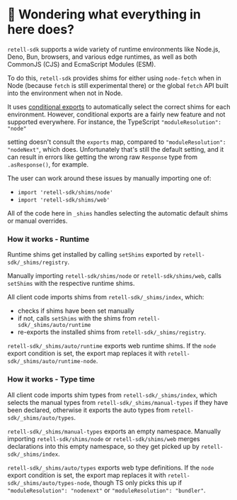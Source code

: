 # 👋 Wondering what everything in here does?

`retell-sdk` supports a wide variety of runtime environments like Node.js, Deno, Bun, browsers, and various
edge runtimes, as well as both CommonJS (CJS) and EcmaScript Modules (ESM).

To do this, `retell-sdk` provides shims for either using `node-fetch` when in Node (because `fetch` is still experimental there) or the global `fetch` API built into the environment when not in Node.

It uses [conditional exports](https://nodejs.org/api/packages.html#conditional-exports) to
automatically select the correct shims for each environment. However, conditional exports are a fairly new
feature and not supported everywhere. For instance, the TypeScript `"moduleResolution": "node"`

setting doesn't consult the `exports` map, compared to `"moduleResolution": "nodeNext"`, which does.
Unfortunately that's still the default setting, and it can result in errors like
getting the wrong raw `Response` type from `.asResponse()`, for example.

The user can work around these issues by manually importing one of:

- `import 'retell-sdk/shims/node'`
- `import 'retell-sdk/shims/web'`

All of the code here in `_shims` handles selecting the automatic default shims or manual overrides.

### How it works - Runtime

Runtime shims get installed by calling `setShims` exported by `retell-sdk/_shims/registry`.

Manually importing `retell-sdk/shims/node` or `retell-sdk/shims/web`, calls `setShims` with the respective runtime shims.

All client code imports shims from `retell-sdk/_shims/index`, which:

- checks if shims have been set manually
- if not, calls `setShims` with the shims from `retell-sdk/_shims/auto/runtime`
- re-exports the installed shims from `retell-sdk/_shims/registry`.

`retell-sdk/_shims/auto/runtime` exports web runtime shims.
If the `node` export condition is set, the export map replaces it with `retell-sdk/_shims/auto/runtime-node`.

### How it works - Type time

All client code imports shim types from `retell-sdk/_shims/index`, which selects the manual types from `retell-sdk/_shims/manual-types` if they have been declared, otherwise it exports the auto types from `retell-sdk/_shims/auto/types`.

`retell-sdk/_shims/manual-types` exports an empty namespace.
Manually importing `retell-sdk/shims/node` or `retell-sdk/shims/web` merges declarations into this empty namespace, so they get picked up by `retell-sdk/_shims/index`.

`retell-sdk/_shims/auto/types` exports web type definitions.
If the `node` export condition is set, the export map replaces it with `retell-sdk/_shims/auto/types-node`, though TS only picks this up if `"moduleResolution": "nodenext"` or `"moduleResolution": "bundler"`.
